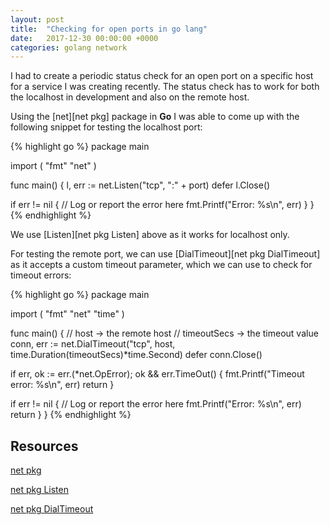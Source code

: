 ```yaml
---
layout: post
title:  "Checking for open ports in go lang"
date:   2017-12-30 00:00:00 +0000
categories: golang network
---
```

I had to create a periodic status check for an open port on a specific host for a service I was creating recently. The status check has to work for both the localhost in development and also on the remote host.

Using the [net][net pkg] package in __Go__ I was able to come up with the following snippet for testing the localhost port:

{% highlight go %}
package main

import (
  "fmt"
  "net"
)

func main() {
  l, err := net.Listen("tcp", ":" + port)
  defer l.Close()

  if err != nil {
    // Log or report the error here
    fmt.Printf("Error: %s\n", err)
  }
}
{% endhighlight %}

We use [Listen][net pkg Listen] above as it works for localhost only.

For testing the remote port, we can use [DialTimeout][net pkg DialTimeout] as it accepts a custom timeout parameter, which we can use to check for timeout errors:

{% highlight go %}
package main

import (
  "fmt"
  "net"
  "time"
)

func main() {
  // host -> the remote host
  // timeoutSecs -> the timeout value
  conn, err := net.DialTimeout("tcp", host, time.Duration(timeoutSecs)*time.Second)
  defer conn.Close()

  if err, ok := err.(*net.OpError); ok && err.TimeOut() {
    fmt.Printf("Timeout error: %s\n", err)
    return
  }

  if err != nil {
    // Log or report the error here
    fmt.Printf("Error: %s\n", err)
    return
  }
}
{% endhighlight %}


## Resources
[net pkg](https://golang.org/pkg/net/)

[net pkg Listen](https://golang.org/pkg/net/#Listen)

[net pkg DialTimeout](https://golang.org/pkg/net/#DialTimeout)
